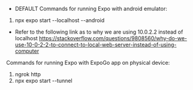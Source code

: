 - DEFAULT
  Commands for running Expo with android emulator:

1. npx expo start --localhost --android

- Refer to the following link as to why we are using 10.0.2.2 instead of localhost
  https://stackoverflow.com/questions/9808560/why-do-we-use-10-0-2-2-to-connect-to-local-web-server-instead-of-using-computer

Commands for running Expo with ExpoGo app on physical device:

1. ngrok http <server PORT>
2. npx expo start --tunnel
